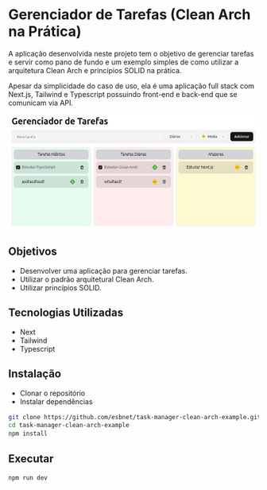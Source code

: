 # Gerenciador de Tarefas (Clean Arch na Prática)

A aplicação desenvolvida neste projeto tem o objetivo de gerenciar tarefas e servir como pano de fundo e um exemplo simples de como utilizar a arquitetura Clean Arch e princípios SOLID na prática.

Apesar da simplicidade do caso de uso, ela é uma aplicação full stack com Next.js, Tailwind e Typescript possuindo front-end e back-end que se comunicam via API.

![Tela da aplicação](./src/assets/tela.jpeg)

## Objetivos

- Desenvolver uma aplicação para gerenciar tarefas.
- Utilizar o padrão arquitetural Clean Arch.
- Utilizar princípios SOLID.

## Tecnologias Utilizadas

- Next
- Tailwind
- Typescript

## Instalação

- Clonar o repositório
- Instalar dependências

```bash
git clone https://github.com/esbnet/task-manager-clean-arch-example.git
cd task-manager-clean-arch-example
npm install
```

## Executar

```bash
npm run dev
```
